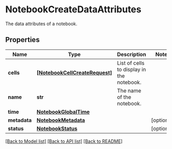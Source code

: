 # NotebookCreateDataAttributes

The data attributes of a notebook.

## Properties

| Name         | Type                                                            | Description                               | Notes      |
| ------------ | --------------------------------------------------------------- | ----------------------------------------- | ---------- |
| **cells**    | [**[NotebookCellCreateRequest]**](NotebookCellCreateRequest.md) | List of cells to display in the notebook. |
| **name**     | **str**                                                         | The name of the notebook.                 |
| **time**     | [**NotebookGlobalTime**](NotebookGlobalTime.md)                 |                                           |
| **metadata** | [**NotebookMetadata**](NotebookMetadata.md)                     |                                           | [optional] |
| **status**   | [**NotebookStatus**](NotebookStatus.md)                         |                                           | [optional] |

[[Back to Model list]](README.md#documentation-for-models) [[Back to API list]](README.md#documentation-for-api-endpoints) [[Back to README]](README.md)
